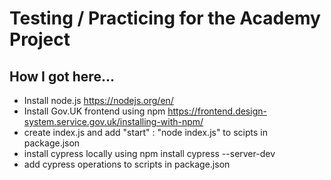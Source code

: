 # Testing / Practicing for the Academy Project

## How I got here...

- Install node.js https://nodejs.org/en/ 
- Install Gov.UK frontend using npm https://frontend.design-system.service.gov.uk/installing-with-npm/
- create index.js and add "start" : "node index.js" to scipts in package.json
- install cypress locally using npm install cypress --server-dev
- add cypress operations to scripts in package.json
